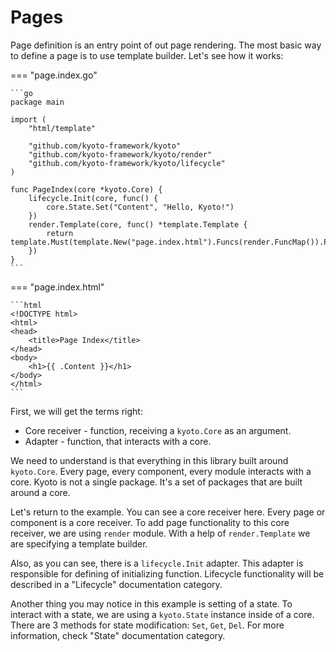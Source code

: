
# Pages

Page definition is an entry point of out page rendering.
The most basic way to define a page is to use template builder.
Let's see how it works:

=== "page.index.go"

	```go
	package main

	import (
	    "html/template"

	    "github.com/kyoto-framework/kyoto"
	    "github.com/kyoto-framework/kyoto/render"
	    "github.com/kyoto-framework/kyoto/lifecycle"
	)

	func PageIndex(core *kyoto.Core) {
	    lifecycle.Init(core, func() {
	        core.State.Set("Content", "Hello, Kyoto!")
	    })
	    render.Template(core, func() *template.Template {
	        return template.Must(template.New("page.index.html").Funcs(render.FuncMap()).ParseGlob("*.html"))
	    })
	}
	```

=== "page.index.html"

	```html
	<!DOCTYPE html>
	<html>
	<head>
	    <title>Page Index</title>
	</head>
	<body>
	    <h1>{{ .Content }}</h1>
	</body>
	</html>
	```

First, we will get the terms right:

- Core receiver - function, receiving a `kyoto.Core` as an argument.
- Adapter - function, that interacts with a core.

We need to understand is that everything in this library built around `kyoto.Core`.
Every page, every component, every module interacts with a core.
Kyoto is not a single package.
It's a set of packages that are built around a core.

Let's return to the example.
You can see a core receiver here.
Every page or component is a core receiver.
To add page functionality to this core receiver, we are using `render` module.
With a help of `render.Template` we are specifying a template builder.

Also, as you can see, there is a `lifecycle.Init` adapter.
This adapter is responsible for defining of initializing function.
Lifecycle functionality will be described in a "Lifecycle" documentation category.

Another thing you may notice in this example is setting of a state.
To interact with a state, we are using a `kyoto.State` instance inside of a core.
There are 3 methods for state modification: `Set`, `Get`, `Del`.
For more information, check "State" documentation category.
